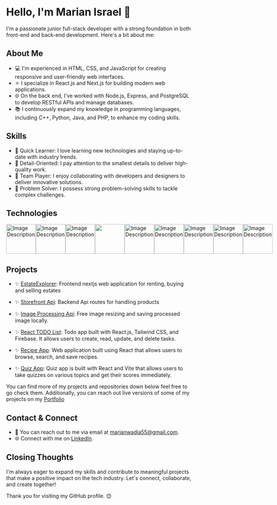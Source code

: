 <!-- Header -->
# Hello, I'm Marian Israel 👋

I'm a passionate junior full-stack developer with a strong foundation in both front-end and back-end development. Here's a bit about me:

<!-- About Section -->
## About Me

- 💻 I'm experienced in HTML, CSS, and JavaScript for creating responsive and user-friendly web interfaces.
- ⚛️ I specialize in React.js and Next.js for building modern web applications.
- 🌐 On the back end, I've worked with Node.js, Express, and PostgreSQL to develop RESTful APIs and manage databases.
- 📚 I continuously expand my knowledge in programming languages, including C++, Python, Java, and PHP, to enhance my coding skills.

<!-- Skills Section -->
## Skills

- 🚀 Quick Learner: I love learning new technologies and staying up-to-date with industry trends.
- 🧩 Detail-Oriented: I pay attention to the smallest details to deliver high-quality work.
- 🤝 Team Player: I enjoy collaborating with developers and designers to deliver innovative solutions.
- 🔧 Problem Solver: I possess strong problem-solving skills to tackle complex challenges.

<!-- Technologies Section -->
## Technologies
<div style="display: flex;">
<img src="https://seeklogo.com/images/N/next-js-logo-7929BCD36F-seeklogo.com.png" alt="Image Description" width="80" height="80">

<img src="https://th.bing.com/th/id/R.c3ba82a536fe4983dad4c06b578dcd5d?rik=F2s%2bS%2fWmkU2dew&riu=http%3a%2f%2fassets.stickpng.com%2fimages%2f584830f5cef1014c0b5e4aa1.png&ehk=nr30%2foGRF6ObcWbuK6%2b%2bzHxe3w8Jb0cawQ6zBp1sH3E%3d&risl=&pid=ImgRaw&r=0" alt="Image Description" width="80" height="80">

<img src="https://th.bing.com/th/id/OIP.hqYnvXqWahIvRBZKsrRF5wHaHa?pid=ImgDet&rs=1" alt="Image Description" width="80" height="80">
<img src="https://th.bing.com/th/id/R.04c5f18749c6a1c64b65f6d8f26d7b53?rik=EJMkD%2f1AqNvvQQ&pid=ImgRaw&r=0" width="80" height="80">

<img src="https://files.raycast.com/sjxs3pxsc6k63ju0fzv8l3cu4v90" alt="Image Description" width="80" height="80">

<img src="https://logos-download.com/wp-content/uploads/2016/09/Node_logo_NodeJS.png" alt="Image Description" width="80" height="80">

<img src="https://download.logo.wine/logo/PostgreSQL/PostgreSQL-Logo.wine.png" alt="Image Description" width="80" height="80">

<img src="https://cdn.iconscout.com/icon/free/png-256/free-mongodb-5-1175140.png" alt="Image Description" width="80" height="80">

<img src="https://upload.wikimedia.org/wikipedia/en/thumb/2/22/Logo_jasmine.svg/800px-Logo_jasmine.svg.png" alt="Image Description" width="80" height="80">
</div>



<!-- Projects Section -->
## Projects
- ✨ [EstateExplorer](https://github.com/MarianWadia/EstateExplorer): Frontend nextjs web application for renting, buying and selling estates

- ✨ [Storefront Api](https://github.com/MarianWadia/Udacity-storefrontApi): Backend Api routes for handling products
- ✨ [Image Processing Api](https://github.com/MarianWadia/Udacity-1st-Image-processing-api): Free image resizing and saving processed image locally.
- ✨ [React TODO List](https://github.com/MarianWadia/TodoList-Firebase): Todo app built with React.js, Tailwind CSS, and Firebase. It allows users to create, read, update, and delete tasks.

- ✨ [Recipe App](https://github.com/MarianWadia/Delicious-ReciepeApp): Web application built using React that allows users to browse, search, and save recipes.

- ✨ [Quiz App](https://github.com/MarianWadia/QuizApp): Quiz app is built with React and Vite that allows users to take quizzes on various topics and get their scores immediately.


You can find more of my projects and repositories down below feel free to go check them. Additionally, you can reach out live versions of some of my projects on my [Portfolio](https://MarianIsrael.com)

<!-- Contact and Connect Section -->
## Contact & Connect

- 📧 You can reach out to me via email at [marianwadia55@gmail.com](mailto:marianwadia55@gmail.com).
- 🌐 Connect with me on [LinkedIn](https://www.linkedin.com/in/marian-israel-205605219/).

<!-- Closing Section -->
## Closing Thoughts

I'm always eager to expand my skills and contribute to meaningful projects that make a positive impact on the tech industry. Let's connect, collaborate, and create together!

Thank you for visiting my GitHub profile. 😊
